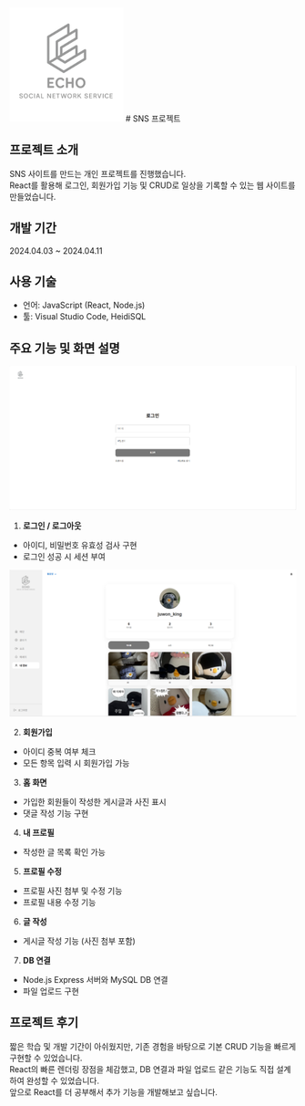 <img src="readmeimg/logo.png" alt="로고" width="200" />
# SNS 프로젝트

## 프로젝트 소개

SNS 사이트를 만드는 개인 프로젝트를 진행했습니다.  
React를 활용해 로그인, 회원가입 기능 및 CRUD로 일상을 기록할 수 있는 웹 사이트를 만들었습니다.

## 개발 기간  
2024.04.03 ~ 2024.04.11

## 사용 기술  
- 언어: JavaScript (React, Node.js)  
- 툴: Visual Studio Code, HeidiSQL  

## 주요 기능 및 화면 설명  

<img src="readmeimg//login.png" alt="로그인 화면" width="800" />

1. **로그인 / 로그아웃**  
- 아이디, 비밀번호 유효성 검사 구현  
- 로그인 성공 시 세션 부여  

<img src="readmeimg//mypage.png" alt="마이페이지" width="800" />

2. **회원가입**  
- 아이디 중복 여부 체크  
- 모든 항목 입력 시 회원가입 가능  

3. **홈 화면**  
- 가입한 회원들이 작성한 게시글과 사진 표시  
- 댓글 작성 기능 구현  

4. **내 프로필**  
- 작성한 글 목록 확인 가능  

5. **프로필 수정**  
- 프로필 사진 첨부 및 수정 기능  
- 프로필 내용 수정 기능  

6. **글 작성**  
- 게시글 작성 기능 (사진 첨부 포함)  

7. **DB 연결**  
- Node.js Express 서버와 MySQL DB 연결  
- 파일 업로드 구현  

## 프로젝트 후기  
짧은 학습 및 개발 기간이 아쉬웠지만, 기존 경험을 바탕으로 기본 CRUD 기능을 빠르게 구현할 수 있었습니다.  
React의 빠른 렌더링 장점을 체감했고, DB 연결과 파일 업로드 같은 기능도 직접 설계하여 완성할 수 있었습니다.  
앞으로 React를 더 공부해서 추가 기능을 개발해보고 싶습니다.
